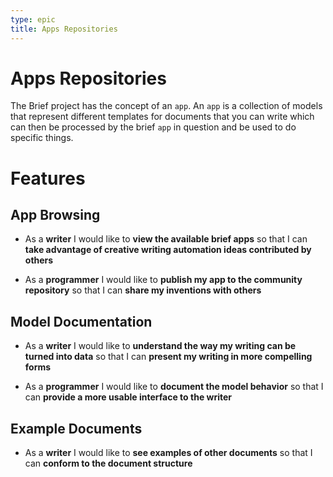 ```yaml
---
type: epic
title: Apps Repositories
---
```


# Apps Repositories

The Brief project has the concept of an `app`.  An `app` is a
collection of models that represent different templates for
documents that you can write which can then be processed by the brief `app` in question and be used to do specific things.

# Features

## App Browsing

- As a **writer** I would like to **view the available brief apps** so that I can **take advantage of creative writing automation ideas contributed by others**

- As a **programmer** I would like to **publish my app to the
  community repository** so that I can **share my inventions with
  others**

## Model Documentation

- As a **writer** I would like to **understand the way my writing can be turned into data** so that I can **present my writing in more compelling forms** 

- As a **programmer** I would like to **document the model
  behavior** so that I can **provide a more usable interface to the writer**

## Example Documents

- As a **writer** I would like to **see examples of other
  documents** so that I can **conform to the document structure**
